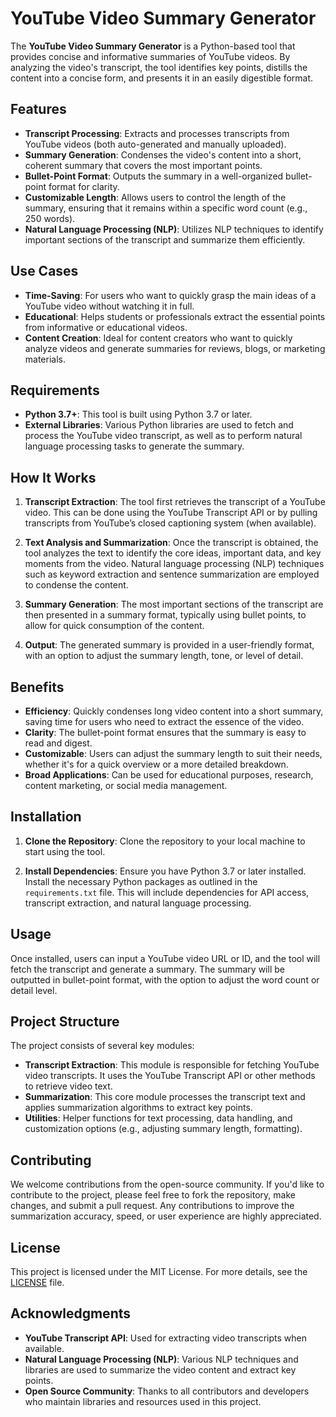 # YouTube Video Summary Generator

The **YouTube Video Summary Generator** is a Python-based tool that provides concise and informative summaries of YouTube videos. By analyzing the video's transcript, the tool identifies key points, distills the content into a concise form, and presents it in an easily digestible format.

## Features

- **Transcript Processing**: Extracts and processes transcripts from YouTube videos (both auto-generated and manually uploaded).
- **Summary Generation**: Condenses the video's content into a short, coherent summary that covers the most important points.
- **Bullet-Point Format**: Outputs the summary in a well-organized bullet-point format for clarity.
- **Customizable Length**: Allows users to control the length of the summary, ensuring that it remains within a specific word count (e.g., 250 words).
- **Natural Language Processing (NLP)**: Utilizes NLP techniques to identify important sections of the transcript and summarize them efficiently.

## Use Cases

- **Time-Saving**: For users who want to quickly grasp the main ideas of a YouTube video without watching it in full.
- **Educational**: Helps students or professionals extract the essential points from informative or educational videos.
- **Content Creation**: Ideal for content creators who want to quickly analyze videos and generate summaries for reviews, blogs, or marketing materials.

## Requirements

- **Python 3.7+**: This tool is built using Python 3.7 or later.
- **External Libraries**: Various Python libraries are used to fetch and process the YouTube video transcript, as well as to perform natural language processing tasks to generate the summary.

## How It Works

1. **Transcript Extraction**: The tool first retrieves the transcript of a YouTube video. This can be done using the YouTube Transcript API or by pulling transcripts from YouTube’s closed captioning system (when available).
   
2. **Text Analysis and Summarization**: Once the transcript is obtained, the tool analyzes the text to identify the core ideas, important data, and key moments from the video. Natural language processing (NLP) techniques such as keyword extraction and sentence summarization are employed to condense the content.

3. **Summary Generation**: The most important sections of the transcript are then presented in a summary format, typically using bullet points, to allow for quick consumption of the content.

4. **Output**: The generated summary is provided in a user-friendly format, with an option to adjust the summary length, tone, or level of detail.

## Benefits

- **Efficiency**: Quickly condenses long video content into a short summary, saving time for users who need to extract the essence of the video.
- **Clarity**: The bullet-point format ensures that the summary is easy to read and digest.
- **Customizable**: Users can adjust the summary length to suit their needs, whether it's for a quick overview or a more detailed breakdown.
- **Broad Applications**: Can be used for educational purposes, research, content marketing, or social media management.

## Installation

1. **Clone the Repository**: Clone the repository to your local machine to start using the tool.

2. **Install Dependencies**: Ensure you have Python 3.7 or later installed. Install the necessary Python packages as outlined in the `requirements.txt` file. This will include dependencies for API access, transcript extraction, and natural language processing.

## Usage

Once installed, users can input a YouTube video URL or ID, and the tool will fetch the transcript and generate a summary. The summary will be outputted in bullet-point format, with the option to adjust the word count or detail level.

## Project Structure

The project consists of several key modules:

- **Transcript Extraction**: This module is responsible for fetching YouTube video transcripts. It uses the YouTube Transcript API or other methods to retrieve video text.
- **Summarization**: This core module processes the transcript text and applies summarization algorithms to extract key points.
- **Utilities**: Helper functions for text processing, data handling, and customization options (e.g., adjusting summary length, formatting).

## Contributing

We welcome contributions from the open-source community. If you'd like to contribute to the project, please feel free to fork the repository, make changes, and submit a pull request. Any contributions to improve the summarization accuracy, speed, or user experience are highly appreciated.

## License

This project is licensed under the MIT License. For more details, see the [LICENSE](LICENSE) file.

## Acknowledgments

- **YouTube Transcript API**: Used for extracting video transcripts when available.
- **Natural Language Processing (NLP)**: Various NLP techniques and libraries are used to summarize the video content and extract key points.
- **Open Source Community**: Thanks to all contributors and developers who maintain libraries and resources used in this project.
